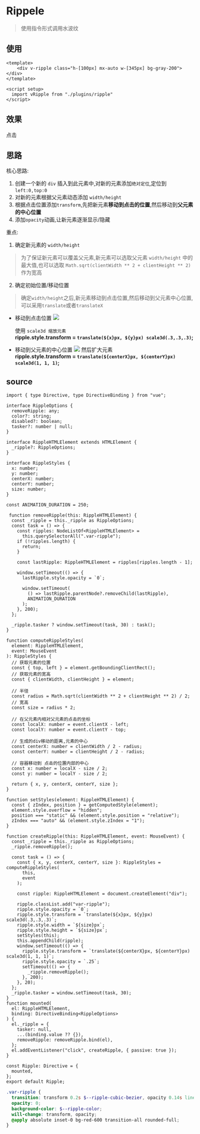 # Rippele
> 使用指令形式调用水波纹

## 使用
```vue
<template>
    <div v-ripple class="h-[100px] mx-auto w-[345px] bg-gray-200"></div>
</template>

<script setup>
  import vRipple from "./plugins/ripple"
</script>
```
## 效果
<ClientOnly>

  <div v-ripple class="h-[100px] mx-auto w-[345px] bg-gray-200 text-2xl flex justify-center items-center text-blue-400 cursor-pointer">点击</div>

  <script setup>
    import vRipple from "../../../src/plugins/ripple.ts"
  </script>

  <style lang="scss">
    .var-ripple {
      transition: transform 0.2s cubic-bezier(0.68, 0.01, 0.62, 0.6), opacity 0.14s linear;
      opacity: 0;
      will-change: transform, opacity;
      @apply absolute inset-0 bg-red-600 transition-all rounded-full;
    } 
   </style> 
</ClientOnly>

## 思路
核心思路:
1. 创建一个新的 `div` 插入到此元素中,对新的元素添加`绝对定位`,定位到`left:0,top:0`
2. 对新的元素根据父元素动态添加 `width/height`
3. 根据点击位置添加`transform`,先把新元素**移动到点击的位置**,然后移动到**父元素的中心位置**
4. 添加`opacity`动画,让新元素逐渐显示/隐藏

重点:
1. 确定新元素的 `width/height` 
     
> 为了保证新元素可以覆盖父元素,新元素可以选取父元素 `width/height` 中的最大值,也可以选取 `Math.sqrt(clientWidth ** 2 + clientHeight ** 2)`作为宽高
2. 确定初始位置/移动位置  
  >  确定`width/height`之后,新元素移动到点击位置,然后移动到父元素中心位置,可以采用`translate`或者`translateX`
  - 移动到点击位置
    <img src="@img/rippleMoveCenter.png" />

    使用 `scale3d 缩放元素`  
    **ripple.style.transform = `translate(${x}px, ${y}px) scale3d(.3,.3,.3)`;**
  - 移动到父元素的中心位置
     <img src="@img/rippleMoveCenter2.png" />
     然后扩大元素  
     **ripple.style.transform = `translate(${centerX}px, ${centerY}px) scale3d(1, 1, 1)`;**

## source
```ts:line-numbers
import { type Directive, type DirectiveBinding } from "vue";

interface RippleOptions {
  removeRipple: any;
  color?: string;
  disabled?: boolean;
  tasker?: number | null;
}

interface RippleHTMLElement extends HTMLElement {
  _ripple?: RippleOptions;
}

interface RippleStyles {
  x: number;
  y: number;
  centerX: number;
  centerY: number;
  size: number;
}

const ANIMATION_DURATION = 250;

 function removeRipple(this: RippleHTMLElement) {
  const _ripple = this._ripple as RippleOptions;
  const task = () => {
    const ripples: NodeListOf<RippleHTMLElement> =
      this.querySelectorAll(".var-ripple");
    if (!ripples.length) {
      return;
    }

    const lastRipple: RippleHTMLElement = ripples[ripples.length - 1];

    window.setTimeout(() => {
      lastRipple.style.opacity = `0`;

      window.setTimeout(
        () => lastRipple.parentNode?.removeChild(lastRipple),
        ANIMATION_DURATION
      );
    }, 200);
  };

  _ripple.tasker ? window.setTimeout(task, 30) : task();
}

function computeRippleStyles(
  element: RippleHTMLElement,
  event: MouseEvent
): RippleStyles {
  // 获取元素的位置
  const { top, left } = element.getBoundingClientRect();
  // 获取元素的宽高
  const { clientWidth, clientHeight } = element;

  // 半径
  const radius = Math.sqrt(clientWidth ** 2 + clientHeight ** 2) / 2;
  // 宽高
  const size = radius * 2;

  // 在父元素内相对父元素的点击的坐标
  const localX: number = event.clientX - left;
  const localY: number = event.clientY - top;

  // 生成的div移动的距离,元素的中心
  const centerX: number = clientWidth / 2 - radius;
  const centerY: number = clientHeight / 2 - radius;

  // 容器移动到 点击的位置内部的中心
  const x: number = localX - size / 2;
  const y: number = localY - size / 2;

  return { x, y, centerX, centerY, size };
}

function setStyles(element: RippleHTMLElement) {
  const { zIndex, position } = getComputedStyle(element);
  element.style.overflow = "hidden";
  position === "static" && (element.style.position = "relative");
  zIndex === "auto" && (element.style.zIndex = "1");
}

function createRipple(this: RippleHTMLElement, event: MouseEvent) {
  const _ripple = this._ripple as RippleOptions;
  _ripple.removeRipple();

  const task = () => {
    const { x, y, centerX, centerY, size }: RippleStyles = computeRippleStyles(
      this,
      event
    );

    const ripple: RippleHTMLElement = document.createElement("div");

    ripple.classList.add("var-ripple");
    ripple.style.opacity = `0`;
    ripple.style.transform = `translate(${x}px, ${y}px) scale3d(.3,.3,.3)`;
    ripple.style.width = `${size}px`;
    ripple.style.height = `${size}px`;
    setStyles(this);
    this.appendChild(ripple);
    window.setTimeout(() => {
      ripple.style.transform = `translate(${centerX}px, ${centerY}px) scale3d(1, 1, 1)`;
      ripple.style.opacity = `.25`;
      setTimeout(() => {
        _ripple.removeRipple();
      }, 200);
    }, 20);
  };
  _ripple.tasker = window.setTimeout(task, 30);
}
function mounted(
  el: RippleHTMLElement,
  binding: DirectiveBinding<RippleOptions>
) {
  el._ripple = {
    tasker: null,
    ...(binding.value ?? {}),
    removeRipple: removeRipple.bind(el),
  };
  el.addEventListener("click", createRipple, { passive: true });
}

const Ripple: Directive = {
  mounted,
};
export default Ripple;
```
```scss
.var-ripple {
  transition: transform 0.2s $--ripple-cubic-bezier, opacity 0.14s linear;
  opacity: 0;
  background-color: $--ripple-color;
  will-change: transform, opacity;
  @apply absolute inset-0 bg-red-600 transition-all rounded-full;
}
```